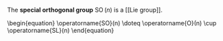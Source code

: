 The **special orthogonal group** $\operatorname{SO}(n)$ is a [[Lie group]].

\begin{equation}
\operatorname{SO}(n) \doteq \operatorname{O}(n) \cup \operatorname{SL}(n)
\end{equation}
